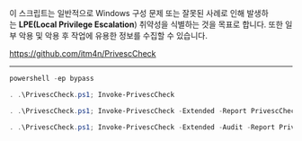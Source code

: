 

이 스크립트는 일반적으로 Windows 구성 문제 또는 잘못된 사례로 인해 발생하는 **LPE(Local Privilege Escalation**) 취약성을 식별하는 것을 목표로 합니다. 또한 일부 악용 및 악용 후 작업에 유용한 정보를 수집할 수 있습니다.

https://github.com/itm4n/PrivescCheck

---

```powershell
powershell -ep bypass
```


```powershell title="Basic checks only"
. .\PrivescCheck.ps1; Invoke-PrivescCheck
```


```powershell title="Extended checks + human-readable reports"
. .\PrivescCheck.ps1; Invoke-PrivescCheck -Extended -Report PrivescCheck_$($env:COMPUTERNAME) -Format TXT,HTML
```


```powershell title="All checks + all reports"
. .\PrivescCheck.ps1; Invoke-PrivescCheck -Extended -Audit -Report PrivescCheck_$($env:COMPUTERNAME) -Format TXT,HTML,CSV,XML
```

